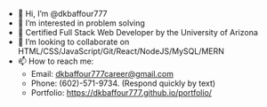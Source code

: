- 👋 Hi, I’m @dkbaffour777
- 👀 I’m interested in problem solving
- 🌱 Certified Full Stack Web Developer by the University of Arizona
- 💞️ I’m looking to collaborate on HTML/CSS/JavaScript/Git/React/NodeJS/MySQL/MERN
- 📫 How to reach me: 
  - Email: dkbaffour777career@gmail.com 
  - Phone: (602)-571-9734. (Respond quickly by text)
  - Portfolio: https://dkbaffour777.github.io/portfolio/

<!---
dkbaffour777/dkbaffour777 is a ✨ special ✨ repository because its `README.md` (this file) appears on your GitHub profile.
You can click the Preview link to take a look at your changes.
--->
